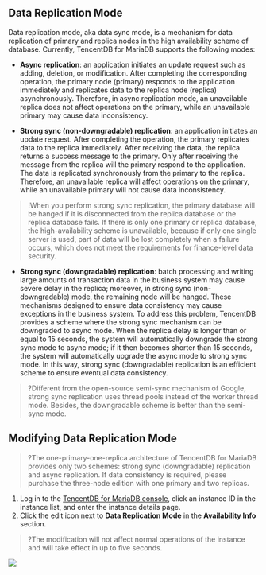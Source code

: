 
## Data Replication Mode
Data replication mode, aka data sync mode, is a mechanism for data replication of primary and replica nodes in the high availability scheme of database. Currently, TencentDB for MariaDB supports the following modes:
- **Async replication**: an application initiates an update request such as adding, deletion, or modification. After completing the corresponding operation, the primary node (primary) responds to the application immediately and replicates data to the replica node (replica) asynchronously. Therefore, in async replication mode, an unavailable replica does not affect operations on the primary, while an unavailable primary may cause data inconsistency.

- **Strong sync (non-downgradable) replication**: an application initiates an update request. After completing the operation, the primary replicates data to the replica immediately. After receiving the data, the replica returns a success message to the primary. Only after receiving the message from the replica will the primary respond to the application. The data is replicated synchronously from the primary to the replica. Therefore, an unavailable replica will affect operations on the primary, while an unavailable primary will not cause data inconsistency.
>!When you perform strong sync replication, the primary database will be hanged if it is disconnected from the replica database or the replica database fails. If there is only one primary or replica database, the high-availability scheme is unavailable, because if only one single server is used, part of data will be lost completely when a failure occurs, which does not meet the requirements for finance-level data security.

- **Strong sync (downgradable) replication**: batch processing and writing large amounts of transaction data in the business system may cause severe delay in the replica; moreover, in strong sync (non-downgradable) mode, the remaining node will be hanged. These mechanisms designed to ensure data consistency may cause exceptions in the business system.
To address this problem, TencentDB provides a scheme where the strong sync mechanism can be downgraded to async mode. When the replica delay is longer than or equal to 15 seconds, the system will automatically downgrade the strong sync mode to async mode; if it then becomes shorter than 15 seconds, the system will automatically upgrade the async mode to strong sync mode. In this way, strong sync (downgradable) replication is an efficient scheme to ensure eventual data consistency.
>?Different from the open-source semi-sync mechanism of Google, strong sync replication uses thread pools instead of the worker thread mode. Besides, the downgradable scheme is better than the semi-sync mode.

## Modifying Data Replication Mode
>?The one-primary-one-replica architecture of TencentDB for MariaDB provides only two schemes: strong sync (downgradable) replication and async replication. If data consistency is required, please purchase the three-node edition with one primary and two replicas.

1. Log in to the [TencentDB for MariaDB console](https://console.cloud.tencent.com/mariadb), click an instance ID in the instance list, and enter the instance details page.
2. Click the edit icon next to **Data Replication Mode** in the **Availability Info** section.
>?The modification will not affect normal operations of the instance and will take effect in up to five seconds.
>
![](https://main.qcloudimg.com/raw/6ecc6d4cf5a9221567ac103c8153c799.png)

